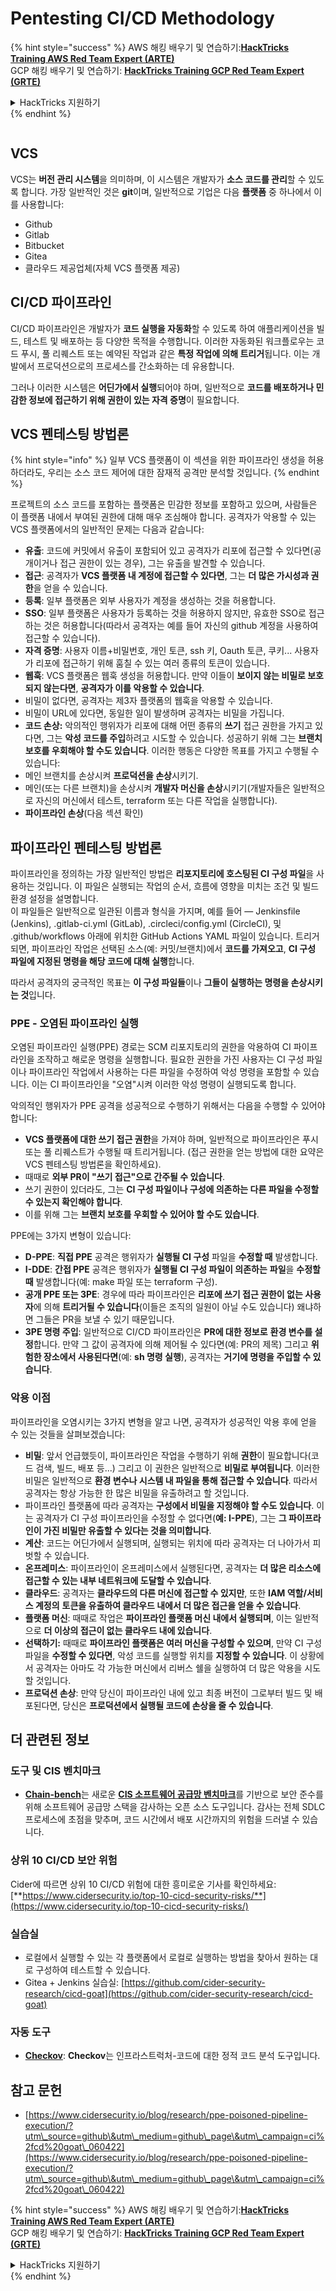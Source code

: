 # Pentesting CI/CD Methodology

{% hint style="success" %}
AWS 해킹 배우기 및 연습하기:<img src="../.gitbook/assets/image (1) (1).png" alt="" data-size="line">[**HackTricks Training AWS Red Team Expert (ARTE)**](https://training.hacktricks.xyz/courses/arte)<img src="../.gitbook/assets/image (1) (1).png" alt="" data-size="line">\
GCP 해킹 배우기 및 연습하기: <img src="../.gitbook/assets/image (2).png" alt="" data-size="line">[**HackTricks Training GCP Red Team Expert (GRTE)**<img src="../.gitbook/assets/image (2).png" alt="" data-size="line">](https://training.hacktricks.xyz/courses/grte)

<details>

<summary>HackTricks 지원하기</summary>

* [**구독 계획**](https://github.com/sponsors/carlospolop) 확인하기!
* **💬 [**Discord 그룹**](https://discord.gg/hRep4RUj7f) 또는 [**텔레그램 그룹**](https://t.me/peass)에 참여하거나 **Twitter** 🐦 [**@hacktricks\_live**](https://twitter.com/hacktricks\_live)**를 팔로우하세요.**
* **[**HackTricks**](https://github.com/carlospolop/hacktricks) 및 [**HackTricks Cloud**](https://github.com/carlospolop/hacktricks-cloud) 깃허브 리포지토리에 PR을 제출하여 해킹 트릭을 공유하세요.**

</details>
{% endhint %}

<figure><img src="../.gitbook/assets/CLOUD-logo-letters.svg" alt=""><figcaption></figcaption></figure>

## VCS

VCS는 **버전 관리 시스템**을 의미하며, 이 시스템은 개발자가 **소스 코드를 관리**할 수 있도록 합니다. 가장 일반적인 것은 **git**이며, 일반적으로 기업은 다음 **플랫폼** 중 하나에서 이를 사용합니다:

* Github
* Gitlab
* Bitbucket
* Gitea
* 클라우드 제공업체(자체 VCS 플랫폼 제공)

## CI/CD 파이프라인

CI/CD 파이프라인은 개발자가 **코드 실행을 자동화**할 수 있도록 하여 애플리케이션을 빌드, 테스트 및 배포하는 등 다양한 목적을 수행합니다. 이러한 자동화된 워크플로우는 코드 푸시, 풀 리퀘스트 또는 예약된 작업과 같은 **특정 작업에 의해 트리거**됩니다. 이는 개발에서 프로덕션으로의 프로세스를 간소화하는 데 유용합니다.

그러나 이러한 시스템은 **어딘가에서 실행**되어야 하며, 일반적으로 **코드를 배포하거나 민감한 정보에 접근하기 위해 권한이 있는 자격 증명**이 필요합니다.

## VCS 펜테스팅 방법론

{% hint style="info" %}
일부 VCS 플랫폼이 이 섹션을 위한 파이프라인 생성을 허용하더라도, 우리는 소스 코드 제어에 대한 잠재적 공격만 분석할 것입니다.
{% endhint %}

프로젝트의 소스 코드를 포함하는 플랫폼은 민감한 정보를 포함하고 있으며, 사람들은 이 플랫폼 내에서 부여된 권한에 대해 매우 조심해야 합니다. 공격자가 악용할 수 있는 VCS 플랫폼에서의 일반적인 문제는 다음과 같습니다:

* **유출**: 코드에 커밋에서 유출이 포함되어 있고 공격자가 리포에 접근할 수 있다면(공개이거나 접근 권한이 있는 경우), 그는 유출을 발견할 수 있습니다.
* **접근**: 공격자가 **VCS 플랫폼 내 계정에 접근할 수 있다면**, 그는 **더 많은 가시성과 권한**을 얻을 수 있습니다.
* **등록**: 일부 플랫폼은 외부 사용자가 계정을 생성하는 것을 허용합니다.
* **SSO**: 일부 플랫폼은 사용자가 등록하는 것을 허용하지 않지만, 유효한 SSO로 접근하는 것은 허용합니다(따라서 공격자는 예를 들어 자신의 github 계정을 사용하여 접근할 수 있습니다).
* **자격 증명**: 사용자 이름+비밀번호, 개인 토큰, ssh 키, Oauth 토큰, 쿠키... 사용자가 리포에 접근하기 위해 훔칠 수 있는 여러 종류의 토큰이 있습니다.
* **웹훅**: VCS 플랫폼은 웹훅 생성을 허용합니다. 만약 이들이 **보이지 않는 비밀로 보호되지 않는다면**, **공격자가 이를 악용할 수 있습니다**.
* 비밀이 없다면, 공격자는 제3자 플랫폼의 웹훅을 악용할 수 있습니다.
* 비밀이 URL에 있다면, 동일한 일이 발생하며 공격자는 비밀을 가집니다.
* **코드 손상:** 악의적인 행위자가 리포에 대해 어떤 종류의 **쓰기** 접근 권한을 가지고 있다면, 그는 **악성 코드를 주입**하려고 시도할 수 있습니다. 성공하기 위해 그는 **브랜치 보호를 우회해야 할 수도 있습니다**. 이러한 행동은 다양한 목표를 가지고 수행될 수 있습니다:
* 메인 브랜치를 손상시켜 **프로덕션을 손상**시키기.
* 메인(또는 다른 브랜치)을 손상시켜 **개발자 머신을 손상**시키기(개발자들은 일반적으로 자신의 머신에서 테스트, terraform 또는 다른 작업을 실행합니다).
* **파이프라인 손상**(다음 섹션 확인)

## 파이프라인 펜테스팅 방법론

파이프라인을 정의하는 가장 일반적인 방법은 **리포지토리에 호스팅된 CI 구성 파일**을 사용하는 것입니다. 이 파일은 실행되는 작업의 순서, 흐름에 영향을 미치는 조건 및 빌드 환경 설정을 설명합니다.\
이 파일들은 일반적으로 일관된 이름과 형식을 가지며, 예를 들어 — Jenkinsfile (Jenkins), .gitlab-ci.yml (GitLab), .circleci/config.yml (CircleCI), 및 .github/workflows 아래에 위치한 GitHub Actions YAML 파일이 있습니다. 트리거되면, 파이프라인 작업은 선택된 소스(예: 커밋/브랜치)에서 **코드를 가져오고**, **CI 구성 파일에 지정된 명령을 해당 코드에 대해 실행**합니다.

따라서 공격자의 궁극적인 목표는 **이 구성 파일들**이나 **그들이 실행하는 명령을 손상시키는 것**입니다.

### PPE - 오염된 파이프라인 실행

오염된 파이프라인 실행(PPE) 경로는 SCM 리포지토리의 권한을 악용하여 CI 파이프라인을 조작하고 해로운 명령을 실행합니다. 필요한 권한을 가진 사용자는 CI 구성 파일이나 파이프라인 작업에서 사용하는 다른 파일을 수정하여 악성 명령을 포함할 수 있습니다. 이는 CI 파이프라인을 "오염"시켜 이러한 악성 명령이 실행되도록 합니다.

악의적인 행위자가 PPE 공격을 성공적으로 수행하기 위해서는 다음을 수행할 수 있어야 합니다:

* **VCS 플랫폼에 대한 쓰기 접근 권한**을 가져야 하며, 일반적으로 파이프라인은 푸시 또는 풀 리퀘스트가 수행될 때 트리거됩니다. (접근 권한을 얻는 방법에 대한 요약은 VCS 펜테스팅 방법론을 확인하세요).
* 때때로 **외부 PR이 "쓰기 접근"으로 간주될 수 있습니다**.
* 쓰기 권한이 있더라도, 그는 **CI 구성 파일이나 구성에 의존하는 다른 파일을 수정할 수 있는지 확인해야 합니다**.
* 이를 위해 그는 **브랜치 보호를 우회할 수 있어야 할 수도 있습니다**.

PPE에는 3가지 변형이 있습니다:

* **D-PPE**: **직접 PPE** 공격은 행위자가 **실행될 CI 구성** 파일을 **수정할 때** 발생합니다.
* **I-DDE**: **간접 PPE** 공격은 행위자가 **실행될 CI 구성 파일이 의존하는** **파일**을 **수정할 때** 발생합니다(예: make 파일 또는 terraform 구성).
* **공개 PPE 또는 3PE**: 경우에 따라 파이프라인은 **리포에 쓰기 접근 권한이 없는 사용자**에 의해 **트리거될 수 있습니다**(이들은 조직의 일원이 아닐 수도 있습니다) 왜냐하면 그들은 PR을 보낼 수 있기 때문입니다.
* **3PE 명령 주입**: 일반적으로 CI/CD 파이프라인은 **PR에 대한 정보로** **환경 변수를 설정**합니다. 만약 그 값이 공격자에 의해 제어될 수 있다면(예: PR의 제목) 그리고 **위험한 장소에서 사용된다면**(예: **sh 명령 실행**), 공격자는 **거기에 명령을 주입할 수 있습니다**.

### 악용 이점

파이프라인을 오염시키는 3가지 변형을 알고 나면, 공격자가 성공적인 악용 후에 얻을 수 있는 것들을 살펴보겠습니다:

* **비밀**: 앞서 언급했듯이, 파이프라인은 작업을 수행하기 위해 **권한**이 필요합니다(코드 검색, 빌드, 배포 등...) 그리고 이 권한은 일반적으로 **비밀로 부여됩니다**. 이러한 비밀은 일반적으로 **환경 변수나 시스템 내 파일을 통해 접근할 수 있습니다**. 따라서 공격자는 항상 가능한 한 많은 비밀을 유출하려고 할 것입니다.
* 파이프라인 플랫폼에 따라 공격자는 **구성에서 비밀을 지정해야 할 수도 있습니다**. 이는 공격자가 CI 구성 파이프라인을 수정할 수 없다면(**예: I-PPE**), 그는 **그 파이프라인이 가진 비밀만 유출할 수 있다는 것을 의미합니다**.
* **계산**: 코드는 어딘가에서 실행되며, 실행되는 위치에 따라 공격자는 더 나아가서 피벗할 수 있습니다.
* **온프레미스**: 파이프라인이 온프레미스에서 실행된다면, 공격자는 **더 많은 리소스에 접근할 수 있는 내부 네트워크에 도달할 수 있습니다**.
* **클라우드**: 공격자는 **클라우드의 다른 머신에 접근할 수 있지만**, 또한 **IAM 역할/서비스 계정의** **토큰을 유출하여 클라우드 내에서 더 많은 접근을 얻을 수 있습니다**.
* **플랫폼 머신**: 때때로 작업은 **파이프라인 플랫폼 머신 내에서 실행되며**, 이는 일반적으로 **더 이상의 접근이 없는 클라우드 내에 있습니다**.
* **선택하기:** 때때로 **파이프라인 플랫폼은 여러 머신을 구성할 수 있으며**, 만약 CI 구성 파일을 **수정할 수 있다면**, 악성 코드를 실행할 위치를 **지정할 수 있습니다**. 이 상황에서 공격자는 아마도 각 가능한 머신에서 리버스 쉘을 실행하여 더 많은 악용을 시도할 것입니다.
* **프로덕션 손상**: 만약 당신이 파이프라인 내에 있고 최종 버전이 그로부터 빌드 및 배포된다면, 당신은 **프로덕션에서 실행될 코드에 손상을 줄 수 있습니다**.

## 더 관련된 정보

### 도구 및 CIS 벤치마크

* [**Chain-bench**](https://github.com/aquasecurity/chain-bench)는 새로운 [**CIS 소프트웨어 공급망 벤치마크**](https://github.com/aquasecurity/chain-bench/blob/main/docs/CIS-Software-Supply-Chain-Security-Guide-v1.0.pdf)를 기반으로 보안 준수를 위해 소프트웨어 공급망 스택을 감사하는 오픈 소스 도구입니다. 감사는 전체 SDLC 프로세스에 초점을 맞추며, 코드 시간에서 배포 시간까지의 위험을 드러낼 수 있습니다.

### 상위 10 CI/CD 보안 위험

Cider에 따르면 상위 10 CI/CD 위험에 대한 흥미로운 기사를 확인하세요: [**https://www.cidersecurity.io/top-10-cicd-security-risks/**](https://www.cidersecurity.io/top-10-cicd-security-risks/)

### 실습실

* 로컬에서 실행할 수 있는 각 플랫폼에서 로컬로 실행하는 방법을 찾아서 원하는 대로 구성하여 테스트할 수 있습니다.
* Gitea + Jenkins 실습실: [https://github.com/cider-security-research/cicd-goat](https://github.com/cider-security-research/cicd-goat)

### 자동 도구

* [**Checkov**](https://github.com/bridgecrewio/checkov): **Checkov**는 인프라스트럭처-코드에 대한 정적 코드 분석 도구입니다.

## 참고 문헌

* [https://www.cidersecurity.io/blog/research/ppe-poisoned-pipeline-execution/?utm\_source=github\&utm\_medium=github\_page\&utm\_campaign=ci%2fcd%20goat\_060422](https://www.cidersecurity.io/blog/research/ppe-poisoned-pipeline-execution/?utm\_source=github\&utm\_medium=github\_page\&utm\_campaign=ci%2fcd%20goat\_060422)

{% hint style="success" %}
AWS 해킹 배우기 및 연습하기:<img src="../.gitbook/assets/image (1) (1).png" alt="" data-size="line">[**HackTricks Training AWS Red Team Expert (ARTE)**](https://training.hacktricks.xyz/courses/arte)<img src="../.gitbook/assets/image (1) (1).png" alt="" data-size="line">\
GCP 해킹 배우기 및 연습하기: <img src="../.gitbook/assets/image (2).png" alt="" data-size="line">[**HackTricks Training GCP Red Team Expert (GRTE)**<img src="../.gitbook/assets/image (2).png" alt="" data-size="line">](https://training.hacktricks.xyz/courses/grte)

<details>

<summary>HackTricks 지원하기</summary>

* [**구독 계획**](https://github.com/sponsors/carlospolop) 확인하기!
* **💬 [**Discord 그룹**](https://discord.gg/hRep4RUj7f) 또는 [**텔레그램 그룹**](https://t.me/peass)에 참여하거나 **Twitter** 🐦 [**@hacktricks\_live**](https://twitter.com/hacktricks\_live)**를 팔로우하세요.**
* **[**HackTricks**](https://github.com/carlospolop/hacktricks) 및 [**HackTricks Cloud**](https://github.com/carlospolop/hacktricks-cloud) 깃허브 리포지토리에 PR을 제출하여 해킹 트릭을 공유하세요.**

</details>
{% endhint %}
